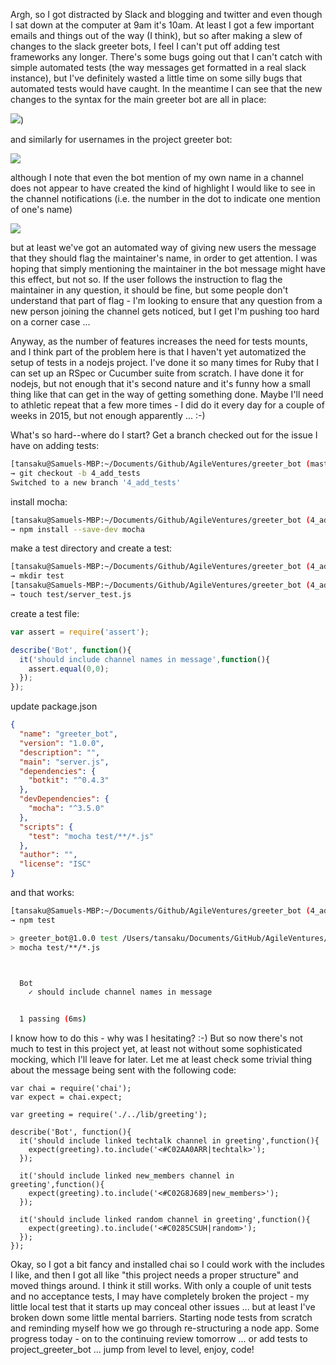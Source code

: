 Argh, so I got distracted by Slack and blogging and twitter and even though I sat down at the computer at 9am it's 10am.  At least I got a few important emails and things out of the way (I think), but so after making a slew of changes to the slack greeter bots, I feel I can't put off adding test frameworks any longer.  There's some bugs going out that I can't catch with simple automated tests (the way messages get formatted in a real slack instance), but I've definitely wasted a little time on some silly bugs that automated tests would have caught.  In the meantime I can see that the new changes to the syntax for the main greeter bot are all in place:

![](https://user-images.githubusercontent.com/30216/30053660-798a6e8c-9221-11e7-927d-ea20f462cc55.png))

and similarly for usernames in the project greeter bot:

![](https://user-images.githubusercontent.com/30216/30053820-fc5adbee-9221-11e7-8287-2934a0cd501c.png)

although I note that even the bot mention of my own name in a channel does not appear to have created the kind of highlight I would like to see in the channel notifications (i.e. the number in the dot to indicate one mention of one's name)

![](https://user-images.githubusercontent.com/30216/30053947-5a4bb106-9222-11e7-96de-eb3a1b66fddc.png)

but at least we've got an automated way of giving new users the message that they should flag the maintainer's name, in order to get attention.  I was hoping that simply mentioning the maintainer in the bot message might have this effect, but not so.  If the user follows the instruction to flag the maintainer in any question, it should be fine, but some people don't understand that part of flag - I'm looking to ensure that any question from a new person joining the channel gets noticed, but I get I'm pushing too hard on a corner case ...

Anyway, as the number of features increases the need for tests mounts, and I think part of the problem here is that I haven't yet automatized the setup of tests in a nodejs project.  I've done it so many times for Ruby that I can set up an RSpec or Cucumber suite from scratch.  I have done it for nodejs, but not enough that it's second nature and it's funny how a small thing like that can get in the way of getting something done.  Maybe I'll need to athletic repeat that a few more times - I did do it every day for a couple of weeks in 2015, but not enough apparently ... :-)

What's so hard--where do I start?  Get a branch checked out for the issue I have on adding tests:

```sh
[tansaku@Samuels-MBP:~/Documents/Github/AgileVentures/greeter_bot (master)]$ 
→ git checkout -b 4_add_tests
Switched to a new branch '4_add_tests'
```

install mocha:

```sh
[tansaku@Samuels-MBP:~/Documents/Github/AgileVentures/greeter_bot (4_add_tests)]$ 
→ npm install --save-dev mocha
```

make a test directory and create a test:

```sh
[tansaku@Samuels-MBP:~/Documents/Github/AgileVentures/greeter_bot (4_add_tests)]$ 
→ mkdir test
[tansaku@Samuels-MBP:~/Documents/Github/AgileVentures/greeter_bot (4_add_tests)]$ 
→ touch test/server_test.js
```

create a test file:

```js
var assert = require('assert');

describe('Bot', function(){
  it('should include channel names in message',function(){
    assert.equal(0,0);
  });
});
```

update package.json

```json
{
  "name": "greeter_bot",
  "version": "1.0.0",
  "description": "",
  "main": "server.js",
  "dependencies": {
    "botkit": "^0.4.3"
  },
  "devDependencies": {
    "mocha": "^3.5.0"
  },
  "scripts": {
    "test": "mocha test/**/*.js"
  },
  "author": "",
  "license": "ISC"
}
```

and that works:

```sh
[tansaku@Samuels-MBP:~/Documents/Github/AgileVentures/greeter_bot (4_add_tests)]$ 
→ npm test

> greeter_bot@1.0.0 test /Users/tansaku/Documents/GitHub/AgileVentures/greeter_bot
> mocha test/**/*.js



  Bot
    ✓ should include channel names in message


  1 passing (6ms)

```

I know how to do this - why was I hesitating? :-) But so now there's not much to test in this project yet, at least not without some sophisticated mocking, which I'll leave for later.  Let me at least check some trivial thing about the message being sent with the following code:

```
var chai = require('chai');
var expect = chai.expect;

var greeting = require('./../lib/greeting');

describe('Bot', function(){
  it('should include linked techtalk channel in greeting',function(){
    expect(greeting).to.include('<#C02AA0ARR|techtalk>');
  });

  it('should include linked new_members channel in greeting',function(){
    expect(greeting).to.include('<#C02G8J689|new_members>');
  });
  
  it('should include linked random channel in greeting',function(){
    expect(greeting).to.include('<#C0285CSUH|random>');
  });
});
```

Okay, so I got a bit fancy and installed chai so I could work with the includes I like, and then I got all like "this project needs a proper structure" and moved things around.  I think it still works.  With only a couple of unit tests and no acceptance tests, I may have completely broken the project - my little local test that it starts up may conceal other issues ... but at least I've broken down some little mental barriers.  Starting node tests from scratch and reminding myself how we go through re-structuring a node app.  Some progress today - on to the continuing review tomorrow ... or add tests to project_greeter_bot ... jump from level to level, enjoy, code!



